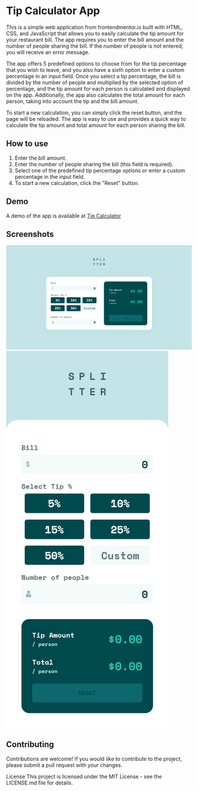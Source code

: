 # Tip Calculator App

This is a simple web application from frontendmentor.io built with HTML, CSS, and JavaScript that allows you to easily calculate the tip amount for your restaurant bill. The app requires you to enter the bill amount and the number of people sharing the bill. If the number of people is not entered, you will receive an error message.

The app offers 5 predefined options to choose from for the tip percentage that you wish to leave, and you also have a sixth option to enter a custom percentage in an input field. Once you select a tip percentage, the bill is divided by the number of people and multiplied by the selected option of percentage, and the tip amount for each person is calculated and displayed on the app. Additionally, the app also calculates the total amount for each person, taking into account the tip and the bill amount.

To start a new calculation, you can simply click the reset button, and the page will be reloaded. The app is easy to use and provides a quick way to calculate the tip amount and total amount for each person sharing the bill.

## How to use

1. Enter the bill amount.
2. Enter the number of people sharing the bill (this field is required).
3. Select one of the predefined tip percentage options or enter a custom percentage in the input field.
4. To start a new calculation, click the "Reset" button.

## Demo

A demo of the app is available at [Tip Calculator](https://your-live-site-url.com)

## Screenshots

![](./design/desktop-screenshot.png)
![](./design/mobile-screenshot.png)

## Contributing

Contributions are welcome! If you would like to contribute to the project, please submit a pull request with your changes.

License
This project is licensed under the MIT License - see the LICENSE.md file for details.
